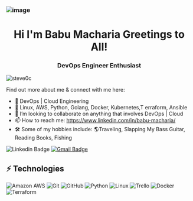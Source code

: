 ### ![image](https://github.com/bmacharia/bmacharia/assets/66896673/67bd7f6d-40db-4215-9c2c-36b36898cfd9)

<h1 align="center">Hi I'm Babu Macharia Greetings to All!</h1>
<h3 align="center">DevOps Engineer Enthusiast</h3>

<p align="left"> <img src="https://komarev.com/ghpvc/?username=steve0c&label=Profile%20views&color=0e75b6&style=flat" alt="steve0c" /> </p>

<!-- Introduce yourself and give a brief introduction about yourself here.  Also include what tech you're interested in and what you are currently learning -->

Find out more about me & connect with me here:

- 👀 DevOps | Cloud Engineering
- 🌱 Linux, AWS, Python, Golang, Docker, Kubernetes,T erraform, Ansible
- 💞️ I’m looking to collaborate on anything that involves DevOps | Cloud 
- 📫 How to reach me: https://www.linkedin.com/in/babu-macharia/
- 🛠️ Some of my hobbies include: 🌎Traveling, Slapping My Bass Guitar, Reading Books, Fishing



<!-- Replace the fields below with the information requested. Remember to remove the encapsulating <> characters. For spaces in names, use %20 (e.g. Stephen%20Cleary) -->

![Linkedin Badge](https://img.shields.io/badge/-Babu%20Macharia-blue?style=flat-square&logo=Linkedin&logoColor=white&link=https://linkedin.com/in/babu-macharia/)
[![Gmail Badge](https://img.shields.io/badge/-babu.macharia@gmail.com-c14438?style=flat-square&logo=Gmail&logoColor=white&link=mailto:babu.macharia@gmail.com)](mailto:babu.macharia@gmail.com)



## ⚡ Technologies

<!-- Check out the Badges folder for more badges -->

![Amazon AWS](https://img.shields.io/badge/Amazon%20AWS-232F3E?style=flat-square&logo=amazon-aws)
![Git](https://img.shields.io/badge/-Git-black?style=flat-square&logo=git)
![GitHub](https://img.shields.io/badge/-GitHub-181717?style=flat-square&logo=github)
![Python](https://img.shields.io/badge/-Python-black?style=flat-square&logo=Python)
![Linux](https://img.shields.io/badge/Linux-FCC624?style=flat-square&logo=linux&logoColor=black)
![Trello](https://img.shields.io/badge/Trello-%23026AA7.svg?style=flat-square&logo=Trello&logoColor=white)
![Docker](https://img.shields.io/badge/docker-%230db7ed.svg?style=for-the-badge&logo=docker&logoColor=white)
![Terraform](https://img.shields.io/badge/terraform-%235835CC.svg?style=for-the-badge&logo=terraform&logoColor=white)

<!-- Replace the fields below with the information requested. Remember to remove the encapsulating <> characters. -->
